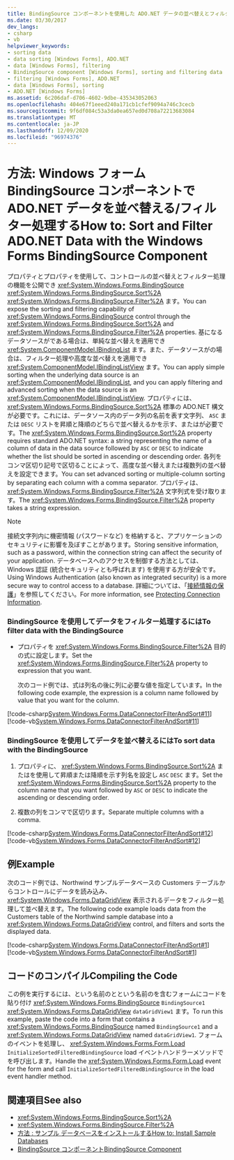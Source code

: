 ```yaml
---
title: BindingSource コンポーネントを使用した ADO.NET データの並べ替えとフィルター処理
ms.date: 03/30/2017
dev_langs:
- csharp
- vb
helpviewer_keywords:
- sorting data
- data sorting [Windows Forms], ADO.NET
- data [Windows Forms], filtering
- BindingSource component [Windows Forms], sorting and filtering data
- filtering [Windows Forms], ADO.NET
- data [Windows Forms], sorting
- ADO.NET [Windows Forms]
ms.assetid: 6c206daf-d706-4602-9dbe-435343052063
ms.openlocfilehash: 404e67f1eeed240a171cb1cfef9094a746c3cecb
ms.sourcegitcommit: 9f6df084c53a3da0ea657ed0d708a72213683084
ms.translationtype: MT
ms.contentlocale: ja-JP
ms.lasthandoff: 12/09/2020
ms.locfileid: "96974376"
---
```

# <a name="how-to-sort-and-filter-adonet-data-with-the-windows-forms-bindingsource-component"></a><span data-ttu-id="3f2e3-102">方法: Windows フォーム BindingSource コンポーネントで ADO.NET データを並べ替える/フィルター処理する</span><span class="sxs-lookup"><span data-stu-id="3f2e3-102">How to: Sort and Filter ADO.NET Data with the Windows Forms BindingSource Component</span></span>

<span data-ttu-id="3f2e3-103">プロパティとプロパティを使用して、コントロールの並べ替えとフィルター処理の機能を公開でき <xref:System.Windows.Forms.BindingSource> <xref:System.Windows.Forms.BindingSource.Sort%2A> <xref:System.Windows.Forms.BindingSource.Filter%2A> ます。</span><span class="sxs-lookup"><span data-stu-id="3f2e3-103">You can expose the sorting and filtering capability of <xref:System.Windows.Forms.BindingSource> control through the <xref:System.Windows.Forms.BindingSource.Sort%2A> and <xref:System.Windows.Forms.BindingSource.Filter%2A> properties.</span></span> <span data-ttu-id="3f2e3-104">基になるデータソースがである場合は、単純な並べ替えを適用でき <xref:System.ComponentModel.IBindingList> ます。また、データソースがの場合は、フィルター処理や高度な並べ替えを適用でき <xref:System.ComponentModel.IBindingListView> ます。</span><span class="sxs-lookup"><span data-stu-id="3f2e3-104">You can apply simple sorting when the underlying data source is an <xref:System.ComponentModel.IBindingList>, and you can apply filtering and advanced sorting when the data source is an <xref:System.ComponentModel.IBindingListView>.</span></span> <span data-ttu-id="3f2e3-105">プロパティには、 <xref:System.Windows.Forms.BindingSource.Sort%2A> 標準の ADO.NET 構文が必要です。これには、データソース内のデータ列の名前を表す文字列、 `ASC` または `DESC` リストを昇順と降順のどちらで並べ替えるかを示す、またはが必要です。</span><span class="sxs-lookup"><span data-stu-id="3f2e3-105">The <xref:System.Windows.Forms.BindingSource.Sort%2A> property requires standard ADO.NET syntax: a string representing the name of a column of data in the data source followed by `ASC` or `DESC` to indicate whether the list should be sorted in ascending or descending order.</span></span> <span data-ttu-id="3f2e3-106">各列をコンマ区切り記号で区切ることによって、高度な並べ替えまたは複数列の並べ替えを設定できます。</span><span class="sxs-lookup"><span data-stu-id="3f2e3-106">You can set advanced sorting or multiple-column sorting by separating each column with a comma separator.</span></span> <span data-ttu-id="3f2e3-107">プロパティは、 <xref:System.Windows.Forms.BindingSource.Filter%2A> 文字列式を受け取ります。</span><span class="sxs-lookup"><span data-stu-id="3f2e3-107">The <xref:System.Windows.Forms.BindingSource.Filter%2A> property takes a string expression.</span></span>  
  
> [!NOTE]
> <span data-ttu-id="3f2e3-108">接続文字列内に機密情報 (パスワードなど) を格納すると、アプリケーションのセキュリティに影響を及ぼすことがあります。</span><span class="sxs-lookup"><span data-stu-id="3f2e3-108">Storing sensitive information, such as a password, within the connection string can affect the security of your application.</span></span> <span data-ttu-id="3f2e3-109">データベースへのアクセスを制御する方法としては、Windows 認証 (統合セキュリティとも呼ばれます) を使用する方が安全です。</span><span class="sxs-lookup"><span data-stu-id="3f2e3-109">Using Windows Authentication (also known as integrated security) is a more secure way to control access to a database.</span></span> <span data-ttu-id="3f2e3-110">詳細については、「[接続情報の保護](/dotnet/framework/data/adonet/protecting-connection-information)」を参照してください。</span><span class="sxs-lookup"><span data-stu-id="3f2e3-110">For more information, see [Protecting Connection Information](/dotnet/framework/data/adonet/protecting-connection-information).</span></span>  
  
### <a name="to-filter-data-with-the-bindingsource"></a><span data-ttu-id="3f2e3-111">BindingSource を使用してデータをフィルター処理するには</span><span class="sxs-lookup"><span data-stu-id="3f2e3-111">To filter data with the BindingSource</span></span>  
  
- <span data-ttu-id="3f2e3-112">プロパティを <xref:System.Windows.Forms.BindingSource.Filter%2A> 目的の式に設定します。</span><span class="sxs-lookup"><span data-stu-id="3f2e3-112">Set the <xref:System.Windows.Forms.BindingSource.Filter%2A> property to expression that you want.</span></span>  
  
     <span data-ttu-id="3f2e3-113">次のコード例では、式は列名の後に列に必要な値を指定しています。</span><span class="sxs-lookup"><span data-stu-id="3f2e3-113">In the following code example, the expression is a column name followed by value that you want for the column.</span></span>  
  
 [!code-csharp[System.Windows.Forms.DataConnectorFilterAndSort#11](~/samples/snippets/csharp/VS_Snippets_Winforms/System.Windows.Forms.DataConnectorFilterAndSort/CS/form1.cs#11)]
 [!code-vb[System.Windows.Forms.DataConnectorFilterAndSort#11](~/samples/snippets/visualbasic/VS_Snippets_Winforms/System.Windows.Forms.DataConnectorFilterAndSort/VB/form1.vb#11)]  
  
### <a name="to-sort-data-with-the-bindingsource"></a><span data-ttu-id="3f2e3-114">BindingSource を使用してデータを並べ替えるには</span><span class="sxs-lookup"><span data-stu-id="3f2e3-114">To sort data with the BindingSource</span></span>  
  
1. <span data-ttu-id="3f2e3-115">プロパティに、 <xref:System.Windows.Forms.BindingSource.Sort%2A> またはを使用して昇順または降順を示す列名を設定し `ASC` `DESC` ます。</span><span class="sxs-lookup"><span data-stu-id="3f2e3-115">Set the <xref:System.Windows.Forms.BindingSource.Sort%2A> property to the column name that you want followed by `ASC` or `DESC` to indicate the ascending or descending order.</span></span>  
  
2. <span data-ttu-id="3f2e3-116">複数の列をコンマで区切ります。</span><span class="sxs-lookup"><span data-stu-id="3f2e3-116">Separate multiple columns with a comma.</span></span>  
  
 [!code-csharp[System.Windows.Forms.DataConnectorFilterAndSort#12](~/samples/snippets/csharp/VS_Snippets_Winforms/System.Windows.Forms.DataConnectorFilterAndSort/CS/form1.cs#12)]
 [!code-vb[System.Windows.Forms.DataConnectorFilterAndSort#12](~/samples/snippets/visualbasic/VS_Snippets_Winforms/System.Windows.Forms.DataConnectorFilterAndSort/VB/form1.vb#12)]  
  
## <a name="example"></a><span data-ttu-id="3f2e3-117">例</span><span class="sxs-lookup"><span data-stu-id="3f2e3-117">Example</span></span>  

 <span data-ttu-id="3f2e3-118">次のコード例では、Northwind サンプルデータベースの Customers テーブルからコントロールにデータを読み込み、 <xref:System.Windows.Forms.DataGridView> 表示されるデータをフィルター処理して並べ替えます。</span><span class="sxs-lookup"><span data-stu-id="3f2e3-118">The following code example loads data from the Customers table of the Northwind sample database into a <xref:System.Windows.Forms.DataGridView> control, and filters and sorts the displayed data.</span></span>  
  
 [!code-csharp[System.Windows.Forms.DataConnectorFilterAndSort#1](~/samples/snippets/csharp/VS_Snippets_Winforms/System.Windows.Forms.DataConnectorFilterAndSort/CS/form1.cs#1)]
 [!code-vb[System.Windows.Forms.DataConnectorFilterAndSort#1](~/samples/snippets/visualbasic/VS_Snippets_Winforms/System.Windows.Forms.DataConnectorFilterAndSort/VB/form1.vb#1)]  
  
## <a name="compiling-the-code"></a><span data-ttu-id="3f2e3-119">コードのコンパイル</span><span class="sxs-lookup"><span data-stu-id="3f2e3-119">Compiling the Code</span></span>  

 <span data-ttu-id="3f2e3-120">この例を実行するには、という名前のとという名前のを含むフォームにコードを貼り付け <xref:System.Windows.Forms.BindingSource> `BindingSource1` <xref:System.Windows.Forms.DataGridView> `dataGridView1` ます。</span><span class="sxs-lookup"><span data-stu-id="3f2e3-120">To run this example, paste the code into a form that contains a <xref:System.Windows.Forms.BindingSource> named `BindingSource1` and a <xref:System.Windows.Forms.DataGridView> named `dataGridView1`.</span></span> <span data-ttu-id="3f2e3-121">フォームのイベントを処理し、 <xref:System.Windows.Forms.Form.Load> `InitializeSortedFilteredBindingSource` load イベントハンドラーメソッドでを呼び出します。</span><span class="sxs-lookup"><span data-stu-id="3f2e3-121">Handle the <xref:System.Windows.Forms.Form.Load> event for the form and call `InitializeSortedFilteredBindingSource` in the load event handler method.</span></span>  
  
## <a name="see-also"></a><span data-ttu-id="3f2e3-122">関連項目</span><span class="sxs-lookup"><span data-stu-id="3f2e3-122">See also</span></span>

- <xref:System.Windows.Forms.BindingSource.Sort%2A>
- <xref:System.Windows.Forms.BindingSource.Filter%2A>
- <span data-ttu-id="3f2e3-123">[方法 : サンプル データベースをインストールする](/previous-versions/visualstudio/visual-studio-2013/8b6y4c7s(v=vs.120))</span><span class="sxs-lookup"><span data-stu-id="3f2e3-123">[How to: Install Sample Databases](/previous-versions/visualstudio/visual-studio-2013/8b6y4c7s(v=vs.120))</span></span>
- [<span data-ttu-id="3f2e3-124">BindingSource コンポーネント</span><span class="sxs-lookup"><span data-stu-id="3f2e3-124">BindingSource Component</span></span>](bindingsource-component.md)
